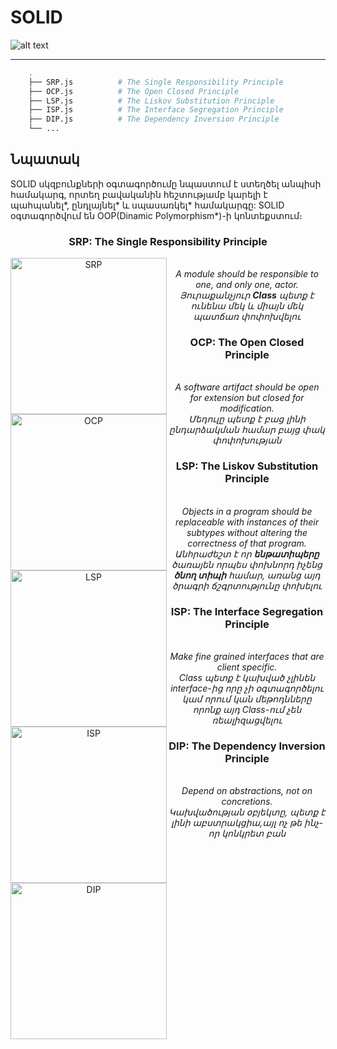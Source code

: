 # SOLID
![alt text](https://devopedia.org/images/article/177/8101.1558682601.png)
<hr />

```sh
    .
    ├── SRP.js			# The Single Responsibility Principle
    ├── OCP.js			# The Open Closed Principle
    ├── LSP.js			# The Liskov Substitution Principle
    ├── ISP.js			# The Interface Segregation Principle
    ├── DIP.js			# The Dependency Inversion Principle
    └── ...
```

## Նպատակ
SOLID սկզբունքների օգտագործումը նպաստում է ստեղծել անպիսի համակարգ, որտեղ բավականին հեշտությամբ կարելի է պահպանել*, ընդլայնել* և սպասառկել* համակարգը:
SOLID օգտագործվում են OOP(Dinamic Polymorphism*)-ի կոնտեքստում։

<div align="center">
    <h3>SRP: The Single Responsibility Principle</h3>
    <img align="left" alt="SRP" width="250px" src="https://miro.medium.com/max/4800/1*gA_lSJtBewjUjWnPgy6ZWA.png" /></br>
    <i>A module should be responsible to one, and only one, actor.</i></br>
    <i>Յուրաքանչյուր <b>Class</b> պետք է ունենա մեկ և միայն մեկ պատճառ փոփոխվելու</i>
</div>

<div align="center">
    <h3>OCP: The Open Closed Principle</h3>
    <img align="left" alt="OCP" width="250px" src="https://miro.medium.com/max/4800/1*I9SQ5G9g6FUfPAFq1kC-Fw.png" /></br>
    <i>A software artifact should be open for extension but closed for modification.</i></br>
    <i>Մեդուլը պետք է բաց լինի ընդարձակման համար բայց փակ փոփոխության</i>
</div>

<div align="center">
    <h3>LSP: The Liskov Substitution Principle</h3>
    <img align="left" alt="LSP" width="250px" src="https://miro.medium.com/max/2160/1*qpdTYuVj4LHvgtmJmnJ1DQ.png" /></br>
    <i>Objects in a program should be replaceable with instances of their subtypes without altering the correctness of that program.</i></br>
    <i>Անհրաժեշտ է որ <b>ենթատիպերը</b> ծառայեն որպես փոխնորդ իչենց <b>ծնող տիպի</b> համար, առանց այդ ծրագրի ճշգրտությունը փոխելու</i>
</div>

<div align="center">
    <h3>ISP: The Interface Segregation Principle</h3>
    <img align="left" alt="ISP" width="250px" src="https://miro.medium.com/max/4800/1*aYL1b1xnwmMB2YSKgCWqRg.png" /></br>
    <i>Make fine grained interfaces that are client specific.</i></br>
    <i>Class պետք է կախված չլինեն interface-ից որը չի օգտագործելու կամ որում կան մեթոդնները որոնք այդ Class-ում չեն ռեալիզացվելու</i>
<div>

<div align="center">
    <h3>DIP: The Dependency Inversion Principle</h3>
    <img align="left" alt="DIP" width="250px" src="https://miro.medium.com/max/4800/1*qpdTYuVj4LHvgtmJmnJ1DQ.png" /></br>
    <i>Depend on abstractions, not on concretions.</i></br>
    <i>Կախվածության օբյեկտը, պետք է լինի աբստրակցիա,այլ ոչ թե ինչ-որ կոնկրետ բան</i>
</div>

